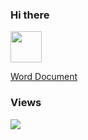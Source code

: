 ### Hi there

<img src="https://raw.githubusercontent.com/FortAwesome/Font-Awesome/6.x/svgs/brands/windows.svg" width="50" height="50">

<a href="docs/Hithere.docx">Word Document</a>


### Views
![](https://komarev.com/ghpvc/?username=jonathanchapmanmoore)
